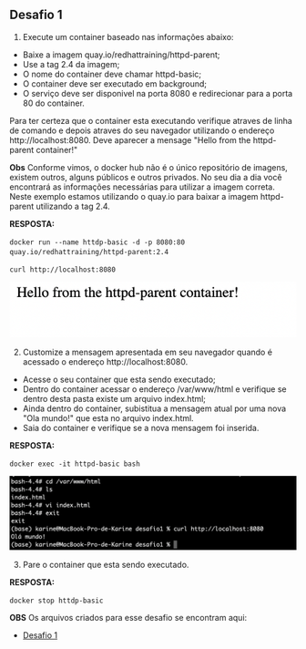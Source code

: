 ## Desafio 1

1. Execute um container baseado nas informações abaixo:

  - Baixe a imagem quay.io/redhattraining/httpd-parent;
  - Use a tag 2.4 da imagem;
  - O nome do container deve chamar httpd-basic;
  - O container deve ser executado em background;
  - O serviço deve ser disponivel na porta 8080 e redirecionar para a porta 80 do container.
  
Para ter certeza que o container esta executando verifique atraves de linha de comando e depois atraves do seu navegador utilizando o endereço http://localhost:8080. Deve aparecer a mensage "Hello from the httpd-parent container!"

**Obs** Conforme vimos, o docker hub não é o único repositório de imagens, existem outros, alguns públicos e outros privados. No seu dia a dia você encontrará as informações necessárias para utilizar a imagem correta. Neste exemplo estamos utilizando o quay.io para baixar a imagem httpd-parent utilizando a tag 2.4. 
  
**RESPOSTA:** 
  
 `docker run --name httdp-basic -d -p 8080:80 quay.io/redhattraining/httpd-parent:2.4`
  
 `curl http://localhost:8080`

 ![Navegador](navegador.png)

2. Customize a mensagem apresentada em seu navegador quando é acessado o endereço http://localhost:8080.

  - Acesse o seu container que esta sendo executado;
  - Dentro do container acessar o endereço /var/www/html e verifique se dentro desta pasta existe um arquivo index.html;
  - Ainda dentro do container, subistitua a mensagem atual por uma nova "Ola mundo!" que esta no arquivo index.html.
  - Saia do container e verifique se a nova mensagem foi inserida.
  
  **RESPOSTA:** 
  
`docker exec -it httpd-basic bash `

![bash](bash.png)

3. Pare o container que esta sendo executado.

 **RESPOSTA:** 
 
`docker stop httdp-basic`

**OBS** Os arquivos criados para esse desafio se encontram aqui: 
* [Desafio 1](desafio1/)
